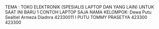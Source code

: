 TEMA : TOKO ELEKTRONIK (SPESIALIS LAPTOP DAN YANG LAIN) UNTUK SAAT INI BARU 1 CONTOH LAPTOP SAJA
NAMA KELOMPOK:
Dewa Putu Sealtiel Armeza Diadnra 42330011
I PUTU TOMMY PRASETYA 423300
423300
